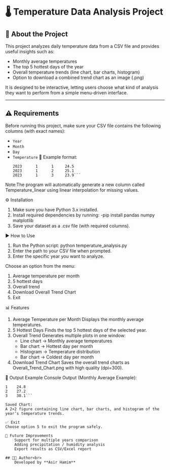 # 🌡 Temperature Data Analysis Project

## 📌 About the Project
This project analyzes daily temperature data from a CSV file and provides useful insights such as:

- Monthly average temperatures
- The top 5 hottest days of the year
- Overall temperature trends (line chart, bar charts, histogram)
- Option to download a combined trend chart as an image (.png)

It is designed to be interactive, letting users choose what kind of analysis they want to perform from a simple menu-driven interface.

---

## ⚠ Requirements
Before running this project, make sure your CSV file contains the following columns (with exact names):
- `Year`
- `Month`
- `Day`
- `Temperature`
🔹 Example format:
    ```Year	Month	Day	Temperature
    2023	  1	     1	   24.5
    2023	  1	     2	   25.1
    2023	  1	     3	   23.9```

Note:The program will automatically generate a new column called    Temperature_linear using linear interpolation for missing values.


⚙ Installation
1. Make sure you have Python 3.x installed.
2. Install required dependencies by running:
    -pip install pandas numpy matplotlib
3. Save your dataset as a .csv file (with required columns).

▶ How to Use
1. Run the Python script:
    python temperature_analysis.py
2. Enter the path to your CSV file when prompted.
3. Enter the specific year you want to analyze.

Choose an option from the menu:
1. Average temperature per month
2. 5 hottest days
3. Overall trend
4. Download Overall Trend Chart
5. Exit

📊 Features
1. Average Temperature per Month
    Displays the monthly average temperatures.
2. 5 Hottest Days
    Finds the top 5 hottest days of the selected year.
3. Overall Trend
    Generates multiple plots in one window:
    - Line chart → Monthly average temperatures
    - Bar chart → Hottest day per month
    - Histogram → Temperature distribution
    - Bar chart → Coldest day per month
4. Download Trend Chart
    Saves the overall trend charts as Overall_Trend_Chart.png with high quality (dpi=300).


📂 Output Example
Console Output (Monthly Average Example):
```Month
1    24.8
2    27.2
3    30.1```

Saved Chart:
A 2×2 figure containing line chart, bar charts, and histogram of the year’s temperature trends.

✅ Exit
Choose option 5 to exit the program safely.

🚀 Future Improvements
    Support for multiple years comparison
    Adding precipitation / humidity analysis
    Export results as CSV/Excel report

## 👨‍💻 Author<br>  
    Developed by **Asir Hamim**